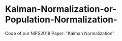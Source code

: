 # Kalman-Normalization-or-Population-Normalization-
Code of our NIPS2018 Paper: "Kalman Normalization"
